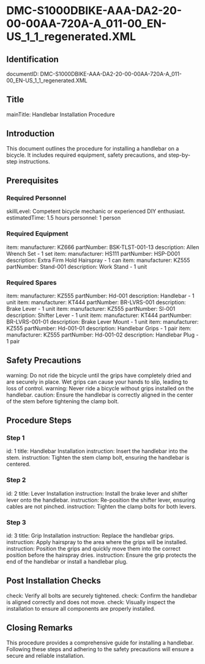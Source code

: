 # DMC-S1000DBIKE-AAA-DA2-20-00-00AA-720A-A_011-00_EN-US_1_1_regenerated.XML

## Identification
documentID: DMC-S1000DBIKE-AAA-DA2-20-00-00AA-720A-A_011-00_EN-US_1_1_regenerated.XML
## Title
mainTitle: Handlebar Installation Procedure
## Introduction
This document outlines the procedure for installing a handlebar on a bicycle. It includes required equipment, safety precautions, and step-by-step instructions.
## Prerequisites

### Required Personnel
skillLevel: Competent bicycle mechanic or experienced DIY enthusiast.
estimatedTime: 1.5 hours
personnel: 1 person
### Required Equipment
item:
  manufacturer: KZ666
  partNumber: BSK-TLST-001-13
  description: Allen Wrench Set - 1 set
item:
  manufacturer: HS111
  partNumber: HSP-D001
  description: Extra Firm Hold Hairspray - 1 can
item:
  manufacturer: KZ555
  partNumber: Stand-001
  description: Work Stand - 1 unit
### Required Spares
item:
  manufacturer: KZ555
  partNumber: Hd-001
  description: Handlebar - 1 unit
item:
  manufacturer: KT444
  partNumber: BR-LVRS-001
  description: Brake Lever - 1 unit
item:
  manufacturer: KZ555
  partNumber: Sl-001
  description: Shifter Lever - 1 unit
item:
  manufacturer: KT444
  partNumber: BR-LVRS-001-01
  description: Brake Lever Mount - 1 unit
item:
  manufacturer: KZ555
  partNumber: Hd-001-01
  description: Handlebar Grips - 1 pair
item:
  manufacturer: KZ555
  partNumber: Hd-001-02
  description: Handlebar Plug - 1 pair
## Safety Precautions
warning: Do not ride the bicycle until the grips have completely dried and are securely in place. Wet grips can cause your hands to slip, leading to loss of control.
warning: Never ride a bicycle without grips installed on the handlebar.
caution: Ensure the handlebar is correctly aligned in the center of the stem before tightening the clamp bolt.
## Procedure Steps

### Step 1
id: 1
title: Handlebar Installation
instruction: Insert the handlebar into the stem.
instruction: Tighten the stem clamp bolt, ensuring the handlebar is centered.
### Step 2
id: 2
title: Lever Installation
instruction: Install the brake lever and shifter lever onto the handlebar.
instruction: Re-position the shifter lever, ensuring cables are not pinched.
instruction: Tighten the clamp bolts for both levers.
### Step 3
id: 3
title: Grip Installation
instruction: Replace the handlebar grips.
instruction: Apply hairspray to the area where the grips will be installed.
instruction: Position the grips and quickly move them into the correct position before the hairspray dries.
instruction: Ensure the grip protects the end of the handlebar or install a handlebar plug.
## Post Installation Checks
check: Verify all bolts are securely tightened.
check: Confirm the handlebar is aligned correctly and does not move.
check: Visually inspect the installation to ensure all components are properly installed.
## Closing Remarks
This procedure provides a comprehensive guide for installing a handlebar. Following these steps and adhering to the safety precautions will ensure a secure and reliable installation.
